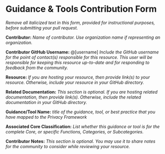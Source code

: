 # Guidance & Tools Contribution Form
*Remove all italicized text in this form, provided for instructional purposes, before submitting your pull request.*

**Contributor:** *Name of contributor. Use organization name if representing an organization.*

**Contributor GitHub Username:** @[username] *Include the GitHub username for the point of contact(s) responsible for this resource. This user will be responsible for keeping this resource up-to-date and for responding to feedback from the community.*

**Resource:** *If you are hosting your resource, then provide link(s) to your resource. Otherwise, include your resource in your GitHub directory.*

**Related Documentation:** *This section is optional. If you are hosting related documentation, then provide link(s). Otherwise, include the related documentation in your GitHub directory.*

**Guidance/Tool Name:** *title of the guidance, tool, or best practice that you have mapped to the Privacy Framework*

**Associated Core Classification:** *List whether this guidance or tool is for the complete Core, or specific Functions, Categories, or Subcategories.*

**Contributor Notes:** *This section is optional. You may use it to share notes for the community to consider while reviewing your resource.*
